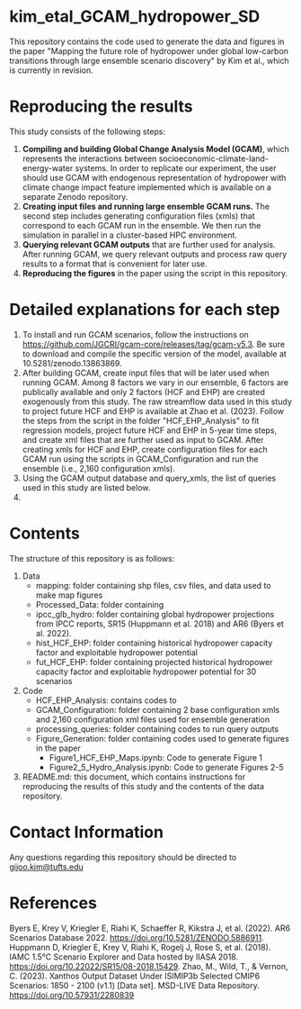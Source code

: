 # kim_etal_GCAM_hydropower_SD

This repository contains the code used to generate the data and figures in the paper "Mapping the future role of hydropower under global low-carbon transitions through large ensemble scenario discovery" by Kim et al., which is currently in revision.

# Reproducing the results
This study consists of the following steps:
 1. **Compiling and building Global Change Analysis Model (GCAM)**, which represents the interactions between socioeconomic-climate-land-energy-water systems. In order to replicate our experiment, the user should use GCAM with endogenous representation of hydropower with climate change impact feature implemented which is available on a separate Zenodo repository.
 2. **Creating input files and running large ensemble GCAM runs.** The second step includes generating configuration files (xmls) that correspond to each GCAM run in the ensemble. We then run the simulation in parallel in a cluster-based HPC environment.
 3. **Querying relevant GCAM outputs** that are further used for analysis. After running GCAM, we query relevant outputs and process raw query results to a format that is convenient for later use.
 4. **Reproducing the figures** in the paper using the script in this repository.

# Detailed explanations for each step
1. To install and run GCAM scenarios, follow the instructions on https://github.com/JGCRI/gcam-core/releases/tag/gcam-v5.3. Be sure to download and compile the specific version of the model, available at 10.5281/zenodo.13863869.
2. After building GCAM, create input files that will be later used when running GCAM. Among 8 factors we vary in our ensemble, 6 factors are publically available and only 2 factors (HCF and EHP) are created exogenously from this study. The raw streamflow data used in this study to project future HCF and EHP is available at Zhao et al. (2023). Follow the steps from the script in the folder "HCF_EHP_Analysis" to fit regression models, project future HCF and EHP in 5-year time steps, and create xml files that are further used as input to GCAM. After creating xmls for HCF and EHP, create configuration files for each GCAM run using the scripts in GCAM_Configuration and run the ensemble (i.e., 2,160 configuration xmls). 
3. Using the GCAM output database and query_xmls, the list of queries used in this study are listed below.
4. 

# Contents
The structure of this repository is as follows:
1. Data
   * mapping: folder containing shp files, csv files, and data used to make map figures
   * Processed_Data: folder containing 
   * ipcc_glb_hydro: folder containing global hydropower projections from IPCC reports, SR15 (Huppmann et al. 2018) and AR6 (Byers et al. 2022).
   * hist_HCF_EHP: folder containing historical hydropower capacity factor and exploitable hydropower potential
   * fut_HCF_EHP: folder containing projected historical hydropower capacity factor and exploitable hydropower potential for 30 scenarios
2. Code
   * HCF_EHP_Analysis: contains codes to 
   * GCAM_Configuration: folder containing 2 base configuration xmls and 2,160 configuration xml files used for ensemble generation
   * processing_queries: folder containing codes to run query outputs
   * Figure_Generation: folder containing codes used to generate figures in the paper
      * Figure1_HCF_EHP_Maps.ipynb: Code to generate Figure 1
      * Figure2_5_Hydro_Analysis.ipynb: Code to generate Figures 2-5
3. README.md: this document, which contains instructions for reproducing the results of this study and the contents of the data repository.

# Contact Information
Any questions regarding this repository should be directed to gijoo.kim@tufts.edu

# References
Byers E, Krey V, Kriegler E, Riahi K, Schaeffer R, Kikstra J, et al. (2022). AR6 Scenarios Database 2022. https://doi.org/10.5281/ZENODO.5886911.
Huppmann D, Kriegler E, Krey V, Riahi K, Rogelj J, Rose S, et al. (2018). IAMC 1.5°C Scenario Explorer and Data hosted by IIASA 2018. https://doi.org/10.22022/SR15/08-2018.15429.
Zhao, M., Wild, T., & Vernon, C. (2023). Xanthos Output Dataset Under ISIMIP3b Selected CMIP6 Scenarios: 1850 - 2100 (v1.1) [Data set]. MSD-LIVE Data Repository. https://doi.org/10.57931/2280839
